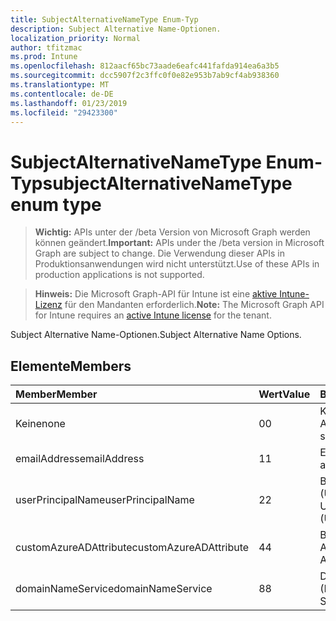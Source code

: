 ```yaml
---
title: SubjectAlternativeNameType Enum-Typ
description: Subject Alternative Name-Optionen.
localization_priority: Normal
author: tfitzmac
ms.prod: Intune
ms.openlocfilehash: 812aacf65bc73aade6eafc441fafda914ea6a3b5
ms.sourcegitcommit: dcc5907f2c3ffc0f0e82e953b7ab9cf4ab938360
ms.translationtype: MT
ms.contentlocale: de-DE
ms.lasthandoff: 01/23/2019
ms.locfileid: "29423300"
---
```

# <a name="subjectalternativenametype-enum-type"></a><span data-ttu-id="8957e-103">SubjectAlternativeNameType Enum-Typ</span><span class="sxs-lookup"><span data-stu-id="8957e-103">subjectAlternativeNameType enum type</span></span>

> <span data-ttu-id="8957e-104">**Wichtig:** APIs unter der /beta Version von Microsoft Graph werden können geändert.</span><span class="sxs-lookup"><span data-stu-id="8957e-104">**Important:** APIs under the /beta version in Microsoft Graph are subject to change.</span></span> <span data-ttu-id="8957e-105">Die Verwendung dieser APIs in Produktionsanwendungen wird nicht unterstützt.</span><span class="sxs-lookup"><span data-stu-id="8957e-105">Use of these APIs in production applications is not supported.</span></span>

> <span data-ttu-id="8957e-106">**Hinweis:** Die Microsoft Graph-API für Intune ist eine [aktive Intune-Lizenz](https://go.microsoft.com/fwlink/?linkid=839381) für den Mandanten erforderlich.</span><span class="sxs-lookup"><span data-stu-id="8957e-106">**Note:** The Microsoft Graph API for Intune requires an [active Intune license](https://go.microsoft.com/fwlink/?linkid=839381) for the tenant.</span></span>

<span data-ttu-id="8957e-107">Subject Alternative Name-Optionen.</span><span class="sxs-lookup"><span data-stu-id="8957e-107">Subject Alternative Name Options.</span></span>

## <a name="members"></a><span data-ttu-id="8957e-108">Elemente</span><span class="sxs-lookup"><span data-stu-id="8957e-108">Members</span></span>
|<span data-ttu-id="8957e-109">Member</span><span class="sxs-lookup"><span data-stu-id="8957e-109">Member</span></span>|<span data-ttu-id="8957e-110">Wert</span><span class="sxs-lookup"><span data-stu-id="8957e-110">Value</span></span>|<span data-ttu-id="8957e-111">Beschreibung</span><span class="sxs-lookup"><span data-stu-id="8957e-111">Description</span></span>|
|:---|:---|:---|
|<span data-ttu-id="8957e-112">Keine</span><span class="sxs-lookup"><span data-stu-id="8957e-112">none</span></span>|<span data-ttu-id="8957e-113">0</span><span class="sxs-lookup"><span data-stu-id="8957e-113">0</span></span>|<span data-ttu-id="8957e-114">Kein alternativer Antragstellername.</span><span class="sxs-lookup"><span data-stu-id="8957e-114">No subject alternative name.</span></span>|
|<span data-ttu-id="8957e-115">emailAddress</span><span class="sxs-lookup"><span data-stu-id="8957e-115">emailAddress</span></span>|<span data-ttu-id="8957e-116">1</span><span class="sxs-lookup"><span data-stu-id="8957e-116">1</span></span>|<span data-ttu-id="8957e-117">E-Mail-Adresse.</span><span class="sxs-lookup"><span data-stu-id="8957e-117">Email address.</span></span>|
|<span data-ttu-id="8957e-118">userPrincipalName</span><span class="sxs-lookup"><span data-stu-id="8957e-118">userPrincipalName</span></span>|<span data-ttu-id="8957e-119">2</span><span class="sxs-lookup"><span data-stu-id="8957e-119">2</span></span>|<span data-ttu-id="8957e-120">Benutzerprinzipalname (User Principal Name, UPN)</span><span class="sxs-lookup"><span data-stu-id="8957e-120">User Principal Name (UPN).</span></span>|
|<span data-ttu-id="8957e-121">customAzureADAttribute</span><span class="sxs-lookup"><span data-stu-id="8957e-121">customAzureADAttribute</span></span>|<span data-ttu-id="8957e-122">4</span><span class="sxs-lookup"><span data-stu-id="8957e-122">4</span></span>|<span data-ttu-id="8957e-123">Benutzerdefinierte Azure AD-Attribut.</span><span class="sxs-lookup"><span data-stu-id="8957e-123">Custom Azure AD Attribute.</span></span>|
|<span data-ttu-id="8957e-124">domainNameService</span><span class="sxs-lookup"><span data-stu-id="8957e-124">domainNameService</span></span>|<span data-ttu-id="8957e-125">8</span><span class="sxs-lookup"><span data-stu-id="8957e-125">8</span></span>|<span data-ttu-id="8957e-126">Domain Name Service (DNS).</span><span class="sxs-lookup"><span data-stu-id="8957e-126">Domain Name Service (DNS).</span></span>|





